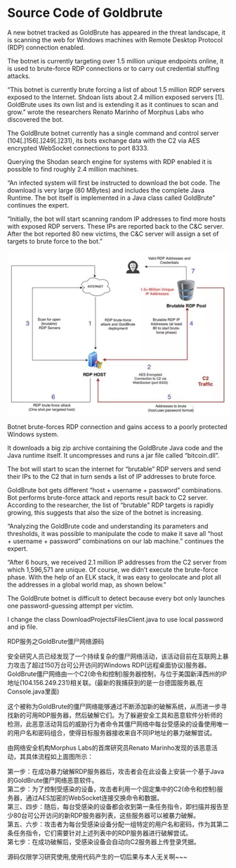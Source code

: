 # Source Code of Goldbrute

A new botnet tracked as GoldBrute has appeared in the threat landscape, it is scanning the web for Windows machines with Remote Desktop Protocol (RDP) connection enabled.

The botnet is currently targeting over 1.5 million unique endpoints online, it is used to brute-force RDP connections or to carry out credential stuffing attacks.

“This botnet is currently brute forcing a list of about 1.5 million RDP servers exposed to the Internet. Shdoan lists about 2.4 million exposed servers  [1]. GoldBrute uses its own list and is extending it as it continues to scan and grow.” wrote the researchers Renato Marinho of Morphus Labs who discovered the bot.

The GoldBrute botnet currently has a single command and control server (104[.]156[.]249[.]231), its bots exchange data with the C2 via AES encrypted WebSocket connections to port 8333. 

Querying the Shodan search engine for systems with RDP enabled it is possible to find roughly 2.4 million machines.

“An infected system will first be instructed to download the bot code. The download is very large (80 MBytes) and includes the complete Java Runtime. The bot itself is implemented in a Java class called GoldBrute” continues the expert.

“Initially, the bot will start scanning random IP addresses to find more hosts with exposed RDP servers. These IPs are reported back to the C&C server. After the bot reported 80 new victims, the C&C server will assign a set of targets to brute force to the bot.” 

![Image The complete attack chain](./chain.jpg)

Botnet brute-forces RDP connection and gains access to a poorly protected Windows system.

It downloads a big zip archive containing the GoldBrute Java code and the Java runtime itself. It uncompresses and runs a jar file called “bitcoin.dll”.

The bot will start to scan the internet for “brutable” RDP servers and send their IPs to the C2 that in turn sends a list of IP addresses to brute force.

GoldBrute bot gets different “host + username + password”  combinations.
Bot performs brute-force attack and reports result back to C2 server.
According to the researcher, the list of “brutable” RDP targets is rapidly growing, this suggests that also the size of the botnet is increasing.

“Analyzing the GoldBrute code and understanding its parameters and thresholds, it was possible to manipulate the code to make it save all “host + username + password” combinations on our lab machine.” continues the expert.

“After 6 hours, we received 2.1 million IP addresses from the C2 server from which 1,596,571 are unique. Of course, we didn’t execute the brute-force phase. With the help of an ELK stack, it was easy to geolocate and plot all the addresses in a global world map, as shown below.”

The GoldBrute botnet is difficult to detect because every bot only launches one password-guessing attempt per victim.

I change the class DownloadProjectsFilesClient.java to use local password and ip file.

RDP服务之GoldBrute僵尸网络源码

安全研究人员已经发现了一个持续复杂的僵尸网络活动，该活动目前在互联网上暴力攻击了超过150万台可公开访问的Windows RDP(远程桌面协议)服务器。GoldBrute僵尸网络由一个C2(命令和控制)服务器控制，与位于美国新泽西州的IP地址(104.156.249.231)相关联。(最新的我捕获到的是一台德国服务器,在Console.java里面)

这个被称为GoldBrute的僵尸网络能够通过不断添加新的破解系统，从而进一步寻找新的可用RDP服务器，然后破解它们。为了躲避安全工具和恶意软件分析师的检测，此恶意活动背后的威胁行为者命令其僵尸网络中每台受感染的设备使用唯一的用户名和密码组合，使得目标服务器接收来自不同IP地址的暴力破解尝试。

由网络安全机构Morphus Labs的首席研究员Renato Marinho发现的该恶意活动，其具体流程如上面图所示：

第一步：在成功暴力破解RDP服务器后，攻击者会在此设备上安装一个基于Java的GoldBrute僵尸网络恶意软件。<br/>
第二步：为了控制受感染的设备，攻击者利用一个固定集中的C2(命令和控制)服务器，通过AES加密的WebSocket连接交换命令和数据。<br/>
第三、四步：随后，每台受感染的设备都会收到第一条任务指令，即扫描并报告至少80台可公开访问的新RDP服务器列表，这些服务器可以被暴力破解。<br/>
第五、六步：攻击者为每台受感染设备分配一组特定的用户名和密码，作为其第二条任务指令，它们需要针对上述列表中的RDP服务器进行破解尝试。<br/>
第七步：在成功破解后，受感染设备会自动向C2服务器上传登录凭据。

源码仅限学习研究使用,使用代码产生的一切后果与本人无关啊~~~



